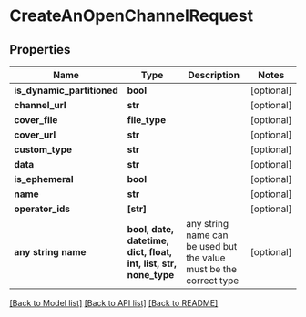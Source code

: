 # CreateAnOpenChannelRequest


## Properties
Name | Type | Description | Notes
------------ | ------------- | ------------- | -------------
**is_dynamic_partitioned** | **bool** |  | [optional] 
**channel_url** | **str** |  | [optional] 
**cover_file** | **file_type** |  | [optional] 
**cover_url** | **str** |  | [optional] 
**custom_type** | **str** |  | [optional] 
**data** | **str** |  | [optional] 
**is_ephemeral** | **bool** |  | [optional] 
**name** | **str** |  | [optional] 
**operator_ids** | **[str]** |  | [optional] 
**any string name** | **bool, date, datetime, dict, float, int, list, str, none_type** | any string name can be used but the value must be the correct type | [optional]

[[Back to Model list]](../README.md#documentation-for-models) [[Back to API list]](../README.md#documentation-for-api-endpoints) [[Back to README]](../README.md)


